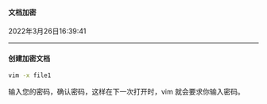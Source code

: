 #### 文档加密

2022年3月26日16:39:41

---

#### 创建加密文档

```bash
vim -x file1
```

输入您的密码，确认密码，这样在下一次打开时，vim 就会要求你输入密码。